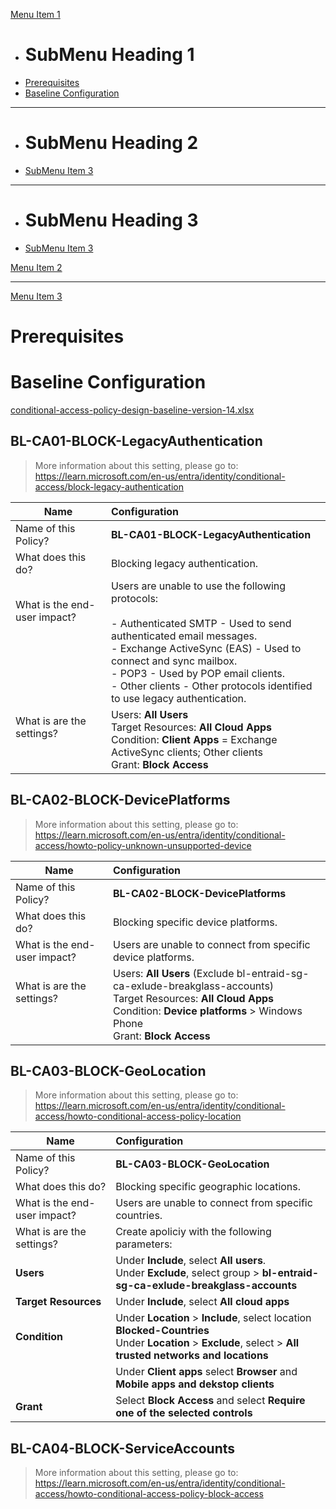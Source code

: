 [Menu Item 1]()

  * # SubMenu Heading 1
  * [Prerequisites](subitem1.md)
  * [Baseline Configuration](#bl-ca01-block-legacyauthentication)
  - - - -
  * # SubMenu Heading 2
  * [SubMenu Item 3](subitem3.md)
  - - - -
  * # SubMenu Heading 3
  * [SubMenu Item 3](subitem3.md)

[Menu Item 2](item2.md)
- - - -
[Menu Item 3](item3.md)


# Prerequisites
# Baseline Configuration

[conditional-access-policy-design-baseline-version-14.xlsx](/.attachments/conditional-access-policy-design-baseline-version-14-2925dbcb-1b72-4d32-b13a-2358df5aadc8.xlsx)

## BL-CA01-BLOCK-LegacyAuthentication
> More information about this setting, please go to:<br/> https://learn.microsoft.com/en-us/entra/identity/conditional-access/block-legacy-authentication

| Name | <div align="left"> Configuration | 
|-----------|:-----------:|
| Name of this Policy? | <div align="left">**BL-CA01-BLOCK-LegacyAuthentication** |  
| What does this do? | <div align="left">Blocking legacy authentication. |  
| What is the end-user impact? <br/><br/><br/><br/><br/><br/> | <div align="left"> Users are unable to use the following protocols: <br/><br/> - Authenticated SMTP - Used to send authenticated email messages. <br/>- Exchange ActiveSync (EAS) - Used to connect and sync mailbox. <br/> - POP3 - Used by POP email clients. <br/> - Other clients - Other protocols identified to use legacy authentication.
| What is are the settings?<br/><br/><br/> | <div align="left"> Users: **All Users** <br/>Target Resources: **All Cloud Apps**<br/> Condition: **Client Apps** = Exchange ActiveSync clients; Other clients <br/> Grant: **Block Access** |

## BL-CA02-BLOCK-DevicePlatforms
> More information about this setting, please go to:
https://learn.microsoft.com/en-us/entra/identity/conditional-access/howto-policy-unknown-unsupported-device

| Name | <div align="left"> Configuration | 
|-----------|:-----------:|
| Name of this Policy? | <div align="left">**BL-CA02-BLOCK-DevicePlatforms** |  
| What does this do? | <div align="left">Blocking specific device platforms. |  
| What is the end-user impact? | <div align="left"> Users are unable to connect from specific device platforms.
| What is are the settings?<br/><br/><br/> | <div align="left"> Users: **All Users** (Exclude bl-entraid-sg-ca-exlude-breakglass-accounts)<br/>Target Resources: **All Cloud Apps**<br/> Condition: **Device platforms** > Windows Phone <br/> Grant: **Block Access** |

## BL-CA03-BLOCK-GeoLocation
> More information about this setting, please go to:
https://learn.microsoft.com/en-us/entra/identity/conditional-access/howto-conditional-access-policy-location

| Name | Configuration | 
|-----------|:-----------|
| Name of this Policy? | **BL-CA03-BLOCK-GeoLocation** |  
| What does this do? | Blocking specific geographic locations. |  
| What is the end-user impact? | Users are unable to connect from specific countries.
| What is are the settings? | Create apoliciy with the following parameters: |
| **Users** | Under **Include**, select **All users**.<br/>Under **Exclude**, select group > **bl-entraid-sg-ca-exlude-breakglass-accounts** |
| **Target Resources** | Under **Include**, select **All cloud apps**
| **Condition** | Under **Location** > **Include**, select location  **Blocked-Countries**<br/>Under **Location** > **Exclude**, select > **All trusted networks and locations**
| | Under **Client apps** select **Browser** and **Mobile apps and dekstop clients** |
| **Grant** | Select **Block Access** and select **Require one of the selected controls** |

## BL-CA04-BLOCK-ServiceAccounts
> More information about this setting, please go to:
https://learn.microsoft.com/en-us/entra/identity/conditional-access/howto-conditional-access-policy-block-access
